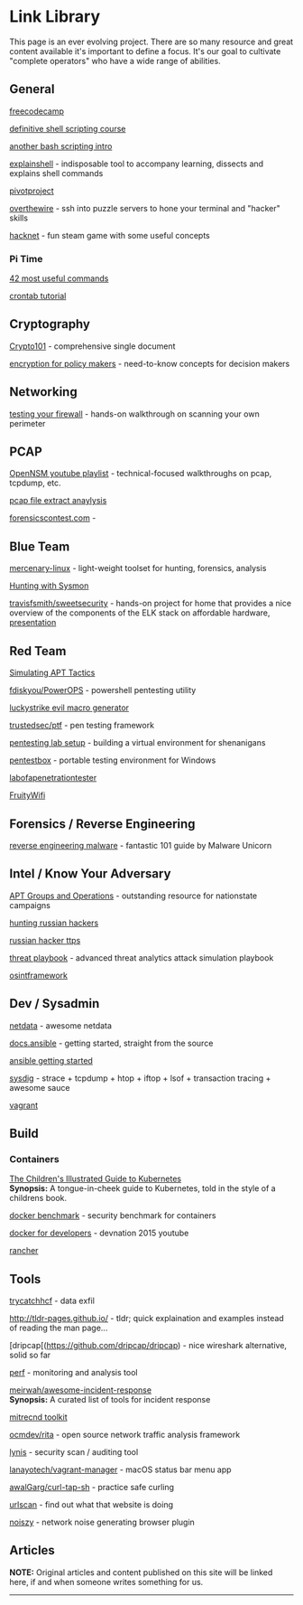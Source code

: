 # Link Library

This page is an ever evolving project.  There are so many resource and great content available it's important to define a focus.  It's our goal to cultivate "complete operators" who have a wide range of abilities.

## General

[freecodecamp](https://freecodecamp.com)  

[definitive shell scripting course](https://bash.cyberciti.biz/guide/Main_Page)  

[another bash scripting intro](http://ryanstutorials.net/bash-scripting-tutorial/bash-script.php)  

[explainshell](http://www.explainshell.com/﻿) - indisposable tool to accompany learning, dissects and explains shell commands

[pivotproject](http://pivotproject.org)  

[overthewire](overthewire.org) - ssh into puzzle servers to hone your terminal and "hacker" skills  

[hacknet](http://www.hacknet-os.com/) - fun steam game with some useful concepts


### Pi Time

[42 most useful commands](http://www.circuitbasics.com/useful-raspberry-pi-commands/)  

[crontab tutorial](https://thepihut.com/blogs/raspberry-pi-tutorials/34930820-running-things-regularly-cron)  



## Cryptography

[Crypto101](https://9d0df72831e4b345bb93-4b37fd03e6af34f2323bb971f72f0c0d.ssl.cf5.rackcdn.com/Crypto101.pdf) - comprehensive single document  

[encryption for policy makers](https://www.cs.princeton.edu/~felten/encryption_primer.pdf) - need-to-know concepts for decision makers


## Networking

[testing your firewall](https://www.digitalocean.com/community/tutorials/how-to-test-your-firewall-configuration-with-nmap-and-tcpdump) - hands-on walkthrough on scanning your own perimeter  


## PCAP

[OpenNSM youtube playlist](https://www.youtube.com/playlist?list=PLhzl7jzJnJGw3NS-bwF63KnSNmO1dUemh) - technical-focused walkthroughs on pcap, tcpdump, etc.

[pcap file extract anaylysis](http://packetreport.com/network-packet-capture-file-extraction-analysis/)  

[forensicscontest.com](http://forensicscontest.com/) -  


## Blue Team

[mercenary-linux](https://hunttools.gitbooks.io/mercenary-linux/content/) - light-weight toolset for hunting, forensics, analysis  

[Hunting with Sysmon](https://onedrive.live.com/redir?resid=D026B4699190F1E6!2843&authkey=!AMvCRTKB_V1J5ow&ithint=file%2cpptx)  

[travisfsmith/sweetsecurity](https://github.com/TravisFSmith/SweetSecurity) - hands-on project for home that provides a nice overview of the components of the ELK stack on affordable hardware, [presentation](http://www.irongeek.com/i.php?page=videos/bsidessf2016/bsidessf-110-sweet-security-deploying-a-defensive-raspberry-pi-travis-smith)  


## Red Team

[Simulating APT Tactics](https://gallery.technet.microsoft.com/Advanced-Threat-Analytics-8b0a86bc)  

[fdiskyou/PowerOPS](https://github.com/fdiskyou/PowerOPS) - powershell pentesting utility  

[luckystrike evil macro generator](https://www.shellntel.com/blog/2016/9/13/luckystrike-a-database-backed-evil-macro-generator)  

[trustedsec/ptf](https://github.com/trustedsec/ptf) - pen testing framework  

[pentesting lab setup](http://resources.infosecinstitute.com/setting-pentest-lab-pfsense-virtualbox/) - building a virtual environment for shenanigans

[pentestbox](https://pentestbox.org/) - portable testing environment for Windows

[labofapenetrationtester](http://www.labofapenetrationtester.com/)  

[FruityWifi](https://github.com/xtr4nge/FruityWifi/wiki/Manual)


## Forensics / Reverse Engineering

[reverse engineering malware](https://securedorg.github.io/RE101/intro/) - fantastic  101 guide by Malware Unicorn


## Intel / Know Your Adversary

[APT Groups and Operations](https://docs.google.com/spreadsheets/u/1/d/1H9_xaxQHpWaa4O_Son4Gx0YOIzlcBWMsdvePFX68EKU/pubhtml) - outstanding resource for nationstate campaigns

[hunting russian hackers](https://www.wired.com/2017/03/russian-hacker-spy-botnet/)  

[russian hacker ttps](https://medium.com/@chrismcnab/alexseys-ttps-1204d9050551#.pce34us2c)  

[threat playbook](https://gallery.technet.microsoft.com/Advanced-Threat-Analytics-8b0a86bc) - advanced threat analytics attack simulation playbook

[osintframework](http://osintframework.com/)









## Dev / Sysadmin

[netdata](http://netdata.firehol.org/) - awesome netdata

[docs.ansible](http://docs.ansible.com/) - getting started, straight from the source  

[ansible getting started](https://gorillalogic.com/blog/getting-started-with-ansible/)  

[sysdig](www.sysdig.org) - strace + tcpdump + htop + iftop + lsof + transaction tracing + awesome sauce  

[vagrant]()

## Build



### Containers

[The Children's Illustrated Guide to Kubernetes](https://deis.com/blog/2016/kubernetes-illustrated-guide/)  
**Synopsis:** A tongue-in-cheek guide to Kubernetes, told in the style of a childrens book.

[docker benchmark](https://github.com/docker/docker-bench-security) - security benchmark for containers  

[docker for developers](https://developers.redhat.com/video/youtube/czH9qZUusLs/) - devnation 2015 youtube  

[rancher](rancher.com)  

## Tools

[trycatchhcf](https://github.com/trycatchhcf/cloakify) - data exfil

http://tldr-pages.github.io/ - tldr; quick explaination and examples instead of reading the man page...

[dripcap[(https://github.com/dripcap/dripcap) - nice wireshark alternative, solid so far

[perf](http://www.tecmint.com/perf-performance-monitoring-and-analysis-tool-for-linux/) - monitoring and analysis tool  

[meirwah/awesome-incident-response](https://github.com/meirwah/awesome-incident-response)  
**Synopsis:** A curated list of tools for incident response  

[mitrecnd toolkit](https://github.com/mitrecnd)  

[ocmdev/rita](https://github.com/ocmdev/rita) - open source network traffic analysis framework  

[lynis](https://cisofy.com/download/lynis/) - security scan / auditing tool  

[lanayotech/vagrant-manager](https://github.com/lanayotech/vagrant-manager) - macOS status bar menu app

[awalGarg/curl-tap-sh](https://github.com/awalGarg/curl-tap-sh) - practice safe curling

[urlscan](https://urlscan.io/) - find out what that website is doing  

[noiszy](https://noiszy.com/) - network noise generating browser plugin


## Articles

**NOTE:** Original articles and content published on this site will be linked here, if and when someone writes something for us.



----
